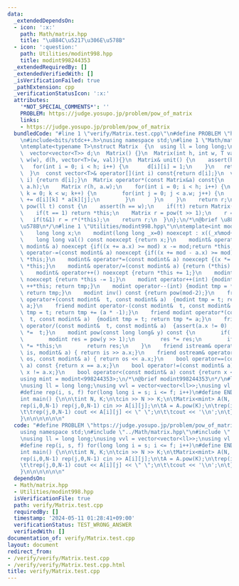 ```yaml
---
data:
  _extendedDependsOn:
  - icon: ':x:'
    path: Math/matrix.hpp
    title: "\u884C\u5217\u306E\u578B"
  - icon: ':question:'
    path: Utilities/modint998.hpp
    title: modint998244353
  _extendedRequiredBy: []
  _extendedVerifiedWith: []
  _isVerificationFailed: true
  _pathExtension: cpp
  _verificationStatusIcon: ':x:'
  attributes:
    '*NOT_SPECIAL_COMMENTS*': ''
    PROBLEM: https://judge.yosupo.jp/problem/pow_of_matrix
    links:
    - https://judge.yosupo.jp/problem/pow_of_matrix
  bundledCode: "#line 1 \"verify/Matrix.test.cpp\"\n#define PROBLEM \"https://judge.yosupo.jp/problem/pow_of_matrix\"\
    \n#include<bits/stdc++.h>\nusing namespace std;\n#line 1 \"Math/matrix.hpp\"\n\
    \ntemplate<typename T>\nstruct Matrix  {\n  using ll = long long;\n  int h, w;\n\
    \  vector<vector<T>> d;\n  Matrix() {}\n  Matrix(int h, int w, T val = 0): h(h),\
    \ w(w), d(h, vector<T>(w, val)){}\n  Matrix& unit() {\n    assert(h == w);\n \
    \   for(int i = 0; i < h; i++) {\n      d[i][i] = 1;\n    }\n   return *this;\n\
    \  }\n  const vector<T>& operator[](int i) const{return d[i];}\n  vector<T>& operator[](int\
    \ i) {return d[i];}\n  Matrix operator*(const Matrix&a) const{\n    assert(w ==\
    \ a.h);\n    Matrix r(h, a.w);\n    for(int i = 0; i < h; i++) {\n      for(int\
    \ k = 0; k < w; k++) {\n        for(int j = 0; j < a.w; j++) {\n          r[i][j]\
    \ += d[i][k] * a[k][j];\n        }\n      }\n    }\n    return r;\n  }\n  Matrix\
    \ pow(ll t) const {\n    assert(h == w);\n    if(!t) return Matrix(h, h).unit();\n\
    \    if(t == 1) return *this;\n    Matrix r = pow(t >> 1);\n    r = r * r;\n \
    \   if(t&1) r = r*(*this);\n    return r;\n  }\n};\n/*\n@brief \u884C\u5217\u306E\
    \u578B\n*/\n#line 1 \"Utilities/modint998.hpp\"\n\ntemplate<int mod>\nstruct modint{\n\
    \    long long x;\n    modint(long long _x=0) noexcept : x((_x%mod+mod)%mod){}\n\
    \    long long val() const noexcept {return x;}\n    modint& operator+=(const\
    \ modint& a) noexcept {if((x += a.x) >= mod) x -= mod;return *this;}\n    modint&\
    \ operator-=(const modint& a) noexcept {if((x += mod - a.x) >= mod) x -= mod;return\
    \ *this;}\n    modint& operator*=(const modint& a) noexcept {(x *= a.x) %= mod;return\
    \ *this;}\n    modint& operator/=(const modint& a) {return (*this) *= a.inv();}\n\
    \    modint& operator++() noexcept {return *this += 1;}\n    modint& operator--()\
    \ noexcept {return *this -= 1;}\n    modint operator++(int) {modint tmp = *this;\
    \ ++*this; return tmp;}\n    modint operator--(int) {modint tmp = *this; --*this;\
    \ return tmp;}\n    modint inv() const {return pow(mod-2);}\n    friend modint\
    \ operator+(const modint&  t, const modint& a)  {modint tmp = t; return tmp +=\
    \ a;}\n    friend modint operator-(const modint&  t, const modint& a)  {modint\
    \ tmp = t; return tmp += (a * -1);}\n    friend modint operator*(const modint&\
    \  t, const modint& a)  {modint tmp = t; return tmp *= a;}\n    friend modint\
    \ operator/(const modint&  t, const modint& a)  {assert(a.x != 0) ; return a.inv()\
    \ *=  t;}\n    modint pow(const long long& y) const {\n        if(!y) return 1;\n\
    \        modint res = pow(y >> 1);\n        res *= res;\n        if(y & 1) res\
    \ *= *this;\n        return res;\n    }\n    friend istream& operator>>(istream&\
    \ is, modint& a) { return is >> a.x;}\n    friend ostream& operator<<(ostream&\
    \ os, const modint& a) { return os << a.x;}\n    bool operator==(const modint&\
    \ a) const {return x == a.x;}\n    bool operator!=(const modint& a) const {return\
    \ x != a.x;}\n    bool operator<(const modint& a) const {return x < a.x;}\n};\n\
    using mint = modint<998244353>;\n/*\n@brief modint998244353\n*/\n#line 6 \"verify/Matrix.test.cpp\"\
    \nusing ll = long long;\nusing vvl = vector<vector<ll>>;\nusing vl = vector<ll>;\n\
    #define rep(i, s, f) for(long long i = s; i <= f; i++)\n#define ENDL '\\n'\n\n\
    int main() {\n\n\tint N, K;\n\tcin >> N >> K;\n\tMatrix<mint> A(N, N, 0);\n\t\
    rep(i,0,N-1) rep(j,0,N-1) cin >> A[i][j];\n\tA = A.pow(K);\n\trep(i,0,N-1) {\n\
    \t\trep(j,0,N-1) cout << A[i][j] << \" \";\n\t\tcout << '\\n';\n\t}\n\n    \n\
    }\n\n\n\n\n\n"
  code: "#define PROBLEM \"https://judge.yosupo.jp/problem/pow_of_matrix\"\n#include<bits/stdc++.h>\n\
    using namespace std;\n#include \"../Math/matrix.hpp\"\n#include \"../Utilities/modint998.hpp\"\
    \nusing ll = long long;\nusing vvl = vector<vector<ll>>;\nusing vl = vector<ll>;\n\
    #define rep(i, s, f) for(long long i = s; i <= f; i++)\n#define ENDL '\\n'\n\n\
    int main() {\n\n\tint N, K;\n\tcin >> N >> K;\n\tMatrix<mint> A(N, N, 0);\n\t\
    rep(i,0,N-1) rep(j,0,N-1) cin >> A[i][j];\n\tA = A.pow(K);\n\trep(i,0,N-1) {\n\
    \t\trep(j,0,N-1) cout << A[i][j] << \" \";\n\t\tcout << '\\n';\n\t}\n\n    \n\
    }\n\n\n\n\n\n"
  dependsOn:
  - Math/matrix.hpp
  - Utilities/modint998.hpp
  isVerificationFile: true
  path: verify/Matrix.test.cpp
  requiredBy: []
  timestamp: '2024-05-11 01:28:41+09:00'
  verificationStatus: TEST_WRONG_ANSWER
  verifiedWith: []
documentation_of: verify/Matrix.test.cpp
layout: document
redirect_from:
- /verify/verify/Matrix.test.cpp
- /verify/verify/Matrix.test.cpp.html
title: verify/Matrix.test.cpp
---
```

